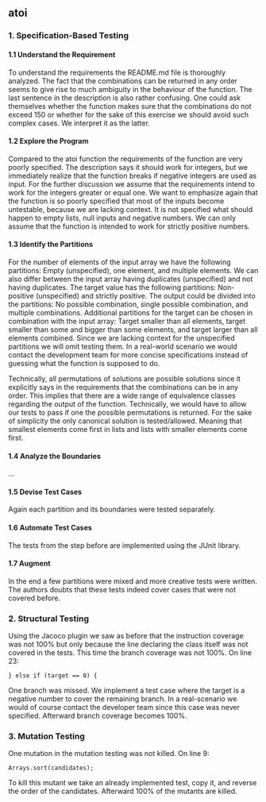 ## atoi

### 1. Specification-Based Testing

#### 1.1 Understand the Requirement
To understand the requirements the README.md file is thoroughly analyzed. The fact that the combinations can be returned
in any order seems to give rise to much ambiguity in the behaviour of the function. The last sentence in the description
is also rather confusing. One could ask themselves whether the function makes sure that the combinations do not exceed 
150 or whether for the sake of this exercise we should avoid such complex cases. We interpret it as the latter. 

#### 1.2 Explore the Program
Compared to the atoi function the requirements of the function are very poorly specified. The description says it should
work for integers, but we immediately realize that the function breaks if negative integers are used as input. For the
further discussion we assume that the requirements intend to work for the integers greater or equal one. We want to 
emphasize again that the function is so poorly specified that most of the inputs become untestable, because we are
lacking context. It is not specified what should happen to empty lists, null inputs and negative numbers. We can only
assume that the function is intended to work for strictly positive numbers.

#### 1.3 Identify the Partitions
For the number of elements of the input array we have the following partitions: Empty (unspecified), one element, and 
multiple elements. We can also differ between the input array having duplicates (unspecified) and not having duplicates.
The target value has the following partitions: Non-positive (unspecified) and strictly positive. The output could be
divided into the partitions: No possible combination, single possible combination, and multiple combinations. Additional
partitions for the target can be chosen in combination with the input array: Target smaller than all elements, target 
smaller than some and bigger than some elements, and target larger than all elements combined. Since we are lacking
context for the unspecified partitions we will omit testing them. In a real-world scenario we would contact the
development team for more concise specifications instead of guessing what the function is supposed to do.

Technically, all permutations of solutions are possible solutions since it explicitly says in the requirements that the 
combinations can be in any order. This implies that there are a wide range of equivalence classes regarding the output 
of the function. Technically, we would have to allow our tests to pass if one the possible permutations is returned. For
the sake of simplicity the only canonical solution is tested/allowed. Meaning that smallest elements come first in lists
and lists with smaller elements come first.

#### 1.4 Analyze the Boundaries
...

#### 1.5 Devise Test Cases
Again each partition and its boundaries were tested separately. 

#### 1.6 Automate Test Cases
The tests from the step before are implemented using the JUnit library.

#### 1.7 Augment
In the end a few partitions were mixed and more creative tests were written. The authors doubts that these tests indeed
cover cases that were not covered before.

### 2. Structural Testing

Using the Jacoco plugin we saw as before that the instruction coverage was not 100% but only because the line declaring 
the class itself was not covered in the tests. This time the branch coverage was not 100%. On line 23:

`} else if (target == 0) {`

One branch was missed. We implement a test case where the target is a negative number to cover the remaining branch. In 
a real-scenario we would of course contact the developer team since this case was never specified. Afterward branch
coverage becomes 100%.

### 3. Mutation Testing

One mutation in the mutation testing was not killed. On line 9:

`Arrays.sort(candidates);`

To kill this mutant we take an already implemented test, copy it, and reverse the order of the candidates. Afterward 
100% of the mutants are killed.